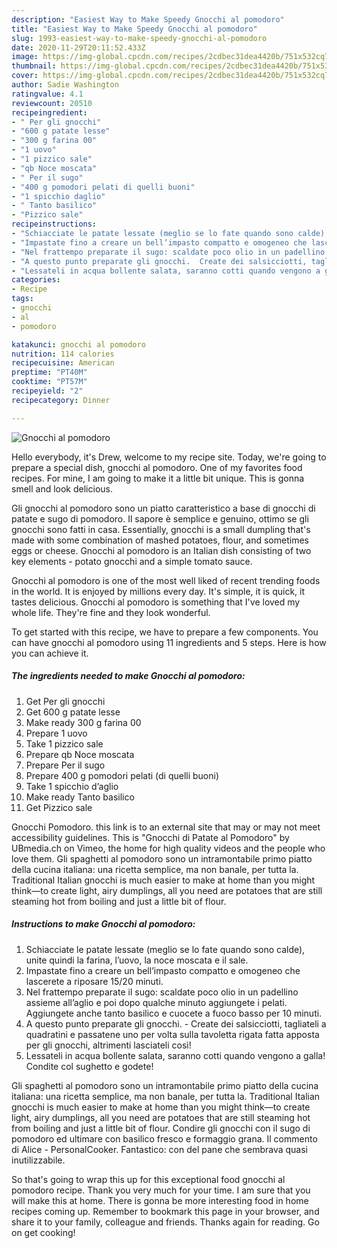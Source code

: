 ```yaml
---
description: "Easiest Way to Make Speedy Gnocchi al pomodoro"
title: "Easiest Way to Make Speedy Gnocchi al pomodoro"
slug: 1993-easiest-way-to-make-speedy-gnocchi-al-pomodoro
date: 2020-11-29T20:11:52.433Z
image: https://img-global.cpcdn.com/recipes/2cdbec31dea4420b/751x532cq70/gnocchi-al-pomodoro-recipe-main-photo.jpg
thumbnail: https://img-global.cpcdn.com/recipes/2cdbec31dea4420b/751x532cq70/gnocchi-al-pomodoro-recipe-main-photo.jpg
cover: https://img-global.cpcdn.com/recipes/2cdbec31dea4420b/751x532cq70/gnocchi-al-pomodoro-recipe-main-photo.jpg
author: Sadie Washington
ratingvalue: 4.1
reviewcount: 20510
recipeingredient:
- " Per gli gnocchi"
- "600 g patate lesse"
- "300 g farina 00"
- "1 uovo"
- "1 pizzico sale"
- "qb Noce moscata"
- " Per il sugo"
- "400 g pomodori pelati di quelli buoni"
- "1 spicchio daglio"
- " Tanto basilico"
- "Pizzico sale"
recipeinstructions:
- "Schiacciate le patate lessate (meglio se lo fate quando sono calde), unite quindi la farina, l’uovo, la noce moscata e il sale."
- "Impastate fino a creare un bell’impasto compatto e omogeneo che lascerete a riposare 15/20 minuti."
- "Nel frattempo preparate il sugo: scaldate poco olio in un padellino assieme all’aglio e poi dopo qualche minuto aggiungete i pelati. Aggiungete anche tanto basilico e cuocete a fuoco basso per 10 minuti."
- "A questo punto preparate gli gnocchi.  Create dei salsicciotti, tagliateli a quadratini e passatene uno per volta sulla tavoletta rigata fatta apposta per gli gnocchi, altrimenti lasciateli così!"
- "Lessateli in acqua bollente salata, saranno cotti quando vengono a galla! Condite col sughetto e godete!"
categories:
- Recipe
tags:
- gnocchi
- al
- pomodoro

katakunci: gnocchi al pomodoro 
nutrition: 114 calories
recipecuisine: American
preptime: "PT40M"
cooktime: "PT57M"
recipeyield: "2"
recipecategory: Dinner

---
```



![Gnocchi al pomodoro](https://img-global.cpcdn.com/recipes/2cdbec31dea4420b/751x532cq70/gnocchi-al-pomodoro-recipe-main-photo.jpg)

Hello everybody, it's Drew, welcome to my recipe site. Today, we're going to prepare a special dish, gnocchi al pomodoro. One of my favorites food recipes. For mine, I am going to make it a little bit unique. This is gonna smell and look delicious.

Gli gnocchi al pomodoro sono un piatto caratteristico a base di gnocchi di patate e sugo di pomodoro. Il sapore è semplice e genuino, ottimo se gli gnocchi sono fatti in casa. Essentially, gnocchi is a small dumpling that&#39;s made with some combination of mashed potatoes, flour, and sometimes eggs or cheese. Gnocchi al pomodoro is an Italian dish consisting of two key elements - potato gnocchi and a simple tomato sauce.

Gnocchi al pomodoro is one of the most well liked of recent trending foods in the world. It is enjoyed by millions every day. It's simple, it is quick, it tastes delicious. Gnocchi al pomodoro is something that I've loved my whole life. They're fine and they look wonderful.


To get started with this recipe, we have to prepare a few components. You can have gnocchi al pomodoro using 11 ingredients and 5 steps. Here is how you can achieve it.

<!--inarticleads1-->

##### The ingredients needed to make Gnocchi al pomodoro:

1. Get  Per gli gnocchi
1. Get 600 g patate lesse
1. Make ready 300 g farina 00
1. Prepare 1 uovo
1. Take 1 pizzico sale
1. Prepare qb Noce moscata
1. Prepare  Per il sugo
1. Prepare 400 g pomodori pelati (di quelli buoni)
1. Take 1 spicchio d’aglio
1. Make ready  Tanto basilico
1. Get Pizzico sale


Gnocchi Pomodoro. this link is to an external site that may or may not meet accessibility guidelines. This is &#34;Gnocchi di Patate al Pomodoro&#34; by UBmedia.ch on Vimeo, the home for high quality videos and the people who love them. Gli spaghetti al pomodoro sono un intramontabile primo piatto della cucina italiana: una ricetta semplice, ma non banale, per tutta la. Traditional Italian gnocchi is much easier to make at home than you might think—to create light, airy dumplings, all you need are potatoes that are still steaming hot from boiling and just a little bit of flour. 

<!--inarticleads2-->

##### Instructions to make Gnocchi al pomodoro:

1. Schiacciate le patate lessate (meglio se lo fate quando sono calde), unite quindi la farina, l’uovo, la noce moscata e il sale.
1. Impastate fino a creare un bell’impasto compatto e omogeneo che lascerete a riposare 15/20 minuti.
1. Nel frattempo preparate il sugo: scaldate poco olio in un padellino assieme all’aglio e poi dopo qualche minuto aggiungete i pelati. Aggiungete anche tanto basilico e cuocete a fuoco basso per 10 minuti.
1. A questo punto preparate gli gnocchi.  - Create dei salsicciotti, tagliateli a quadratini e passatene uno per volta sulla tavoletta rigata fatta apposta per gli gnocchi, altrimenti lasciateli così!
1. Lessateli in acqua bollente salata, saranno cotti quando vengono a galla! Condite col sughetto e godete!


Gli spaghetti al pomodoro sono un intramontabile primo piatto della cucina italiana: una ricetta semplice, ma non banale, per tutta la. Traditional Italian gnocchi is much easier to make at home than you might think—to create light, airy dumplings, all you need are potatoes that are still steaming hot from boiling and just a little bit of flour. Condire gli gnocchi con il sugo di pomodoro ed ultimare con basilico fresco e formaggio grana. Il commento di Alice - PersonalCooker. Fantastico: con del pane che sembrava quasi inutilizzabile. 

So that's going to wrap this up for this exceptional food gnocchi al pomodoro recipe. Thank you very much for your time. I am sure that you will make this at home. There is gonna be more interesting food in home recipes coming up. Remember to bookmark this page in your browser, and share it to your family, colleague and friends. Thanks again for reading. Go on get cooking!
